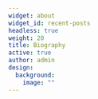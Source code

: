 ```yaml
---
widget: about
widget_id: recent-posts
headless: true
weight: 20
title: Biography
active: true
author: admin
design:
  background:
    image: ""
---
```

